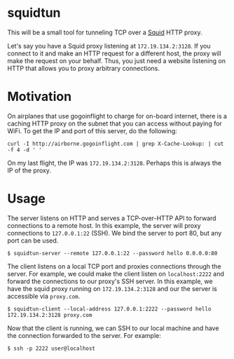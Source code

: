 # squidtun

This will be a small tool for tunneling TCP over a [Squid](https://en.wikipedia.org/wiki/Squid_%28software%29) HTTP proxy.

Let's say you have a Squid proxy listening at `172.19.134.2:3128`. If you connect to it and make an HTTP request for a different host, the proxy will make the request on your behalf. Thus, you just need a website listening on HTTP that allows you to proxy arbitrary connections.

# Motivation

On airplanes that use gogoinflight to charge for on-board internet, there is a caching HTTP proxy on the subnet that you can access without paying for WiFi. To get the IP and port of this server, do the following:

```
curl -I http://airborne.gogoinflight.com | grep X-Cache-Lookup: | cut -f 4 -d ' '
```

On my last flight, the IP was `172.19.134.2:3128`. Perhaps this is always the IP of the proxy.

# Usage

The server listens on HTTP and serves a TCP-over-HTTP API to forward connections to a remote host. In this example, the server will proxy connections to `127.0.0.1:22` (SSH). We bind the server to port 80, but any port can be used.

```
$ squidtun-server --remote 127.0.0.1:22 --password hello 0.0.0.0:80
```

The client listens on a local TCP port and proxies connections through the server. For example, we could make the client listen on `localhost:2222` and forward the connections to our proxy's SSH server. In this example, we have the squid proxy running on `172.19.134.2:3128` and our the server is accessible via `proxy.com`.

```
$ squidtun-client --local-address 127.0.0.1:2222 --password hello 172.19.134.2:3128 proxy.com
```

Now that the client is running, we can SSH to our local machine and have the connection forwarded to the server. For example:

```
$ ssh -p 2222 user@localhost
```
